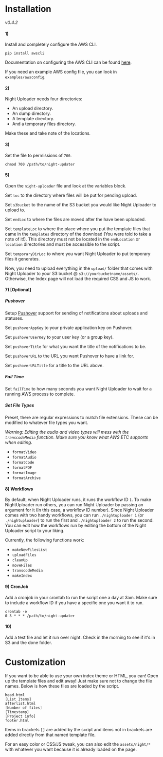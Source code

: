 # Installation

*v0.4.2*

#### 1)

Install and completely configure the AWS CLI.

`pip install awscli`

Documentation on configuring the AWS CLI can be found [here](http://aws.amazon.com/cli/).

If you need an example AWS config file, you can look in `examples/awsconfig`.

#### 2)

Night Uploader needs four directories:

- An upload directory.
- An dump directory.
- A template directory.
- And a temporary files directory.

Make these and take note of the locations.

#### 3)

Set the file to permissions of `700`.

    chmod 700 /path/to/night-updater

#### 5)

Open the `night-uploader` file and look at the variables block.

Set `loc` to the directory where files will be put for pending upload.

Set `s3bucket` to the name of the S3 bucket you would like Night Uploader to upload to.

Set `endLoc` to where the files are moved after the have been uploaded.

Set `templateLoc` to where the place where you put the template files that came in the `templates` directory of the download (You were told to take a note of it!). This directory must not be located in the `endLocation` or `location` directories and must be accessible to the script.

Set `temporaryDirLoc` to where you want Night Uploader to put temporary files it generates.

Now, you need to upload everything in the `upload/` folder that comes with Night Uploader to your S3 bucket @ `s3://yourbucketname/assets/`. Otherwise, the Index page will not load the required CSS and JS to work.


#### 7) [Optional]

##### Pushover

Setup [Pushover](https://pushover.net) support for sending of notifications about uploads and statuses.

Set `pushoverAppKey` to your private application key on Pushover.

Set `pushoverUserKey` to your user key (or a group key).

Set `pushoverTitle` for what you want the title of the notifications to be.

Set `pushoverURL` to the URL you want Pushover to have a link for.

Set `pushoverURLTitle` for a title to the URL above.

##### Fail Time

Set `failTime` to how many seconds you want Night Uploader to wait for a running AWS process to complete.

##### Set File Types

Preset, there are regular expressions to match file extensions. These can be modified to whatever file types you want.

*Warning: Editing the audio and video types will mess with the `transcodeMedia` function. Make sure you know what AWS ETC supports when editing.*

- `formatVideo`
- `formatAudio`
- `formatCode`
- `formatPDF`
- `formatImage`
- `formatArchive`

#### 8) Workflows

By default, when Night Uploader runs, it runs the workflow ID `1`. To make NightUploader run others, you can run Night Uploader by passing an argument for it (In this case, a workflow ID number). Since Night Uploader comes with two handy workflows, you can run `./nightuploader 1` (or `./nightuploader`) to run the first and `./nightuploader 2` to run the second. You can edit how the workflows run by editing the bottom of the Night Uploader script to your liking.

Currently, the following functions work:

- `makeNewFilesList`
- `uploadFiles`
- `cleanUp`
- `moveFiles`
- `transcodeMedia`
- `makeIndex`

#### 9) CronJob

Add a cronjob in your crontab to run the script one a day at 3am. Make sure to include a workflow ID if you have a specific one you want it to run.

    crontab -e
    0 3 * * * /path/to/night-updater

#### 10)

Add a test file and let it run over night. Check in the morning to see if it's in S3 and the done folder.

# Customization

If you want to be able to use your own index theme or HTML, you can! Open up the template files and edit away! Just make sure not to change the file names. Below is how these files are loaded by the script.

    head.html
    [List Items]
    afterlist.html
    [Number of files]
    [Timestamp]
    [Project info]
    footer.html

Items in brackets `[]` are added by the script and items not in brackets are added directly from that named template file.

For an easy color or CSS/JS tweak, you can also edit the `assets/night/*` with whatever you want because it is already loaded on the page.
